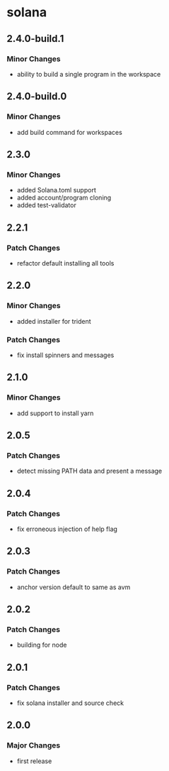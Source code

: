 # solana

## 2.4.0-build.1

### Minor Changes

- ability to build a single program in the workspace

## 2.4.0-build.0

### Minor Changes

- add build command for workspaces

## 2.3.0

### Minor Changes

- added Solana.toml support
- added account/program cloning
- added test-validator

## 2.2.1

### Patch Changes

- refactor default installing all tools

## 2.2.0

### Minor Changes

- added installer for trident

### Patch Changes

- fix install spinners and messages

## 2.1.0

### Minor Changes

- add support to install yarn

## 2.0.5

### Patch Changes

- detect missing PATH data and present a message

## 2.0.4

### Patch Changes

- fix erroneous injection of help flag

## 2.0.3

### Patch Changes

- anchor version default to same as avm

## 2.0.2

### Patch Changes

- building for node

## 2.0.1

### Patch Changes

- fix solana installer and source check

## 2.0.0

### Major Changes

- first release
